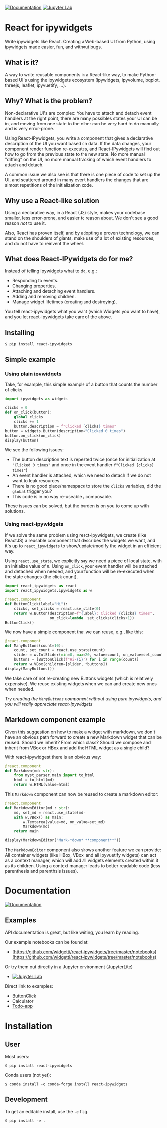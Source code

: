 [![Documentation](https://readthedocs.org/projects/react-ipywidgets/badge/?version=latest)](https://react-ipywidgets.readthedocs.io/)
[![Jupyter Lab](https://jupyterlite.rtfd.io/en/latest/_static/badge.svg)](https://react-ipywidgets.readthedocs.io/en/latest/_output/lab/index.html)

# React for ipywidgets

Write ipywidgets like React. Creating a Web-based UI from Python, using ipywidgets made easier, fun, and without bugs.

## What is it?

A way to write reusable components in a React-like way, to make Python-based UI's using the ipywidgets ecosystem (ipywidgets, ipyvolume, bqplot, threejs, leaflet, ipyvuetify, ...).

## Why? What is the problem?

Non-declarative UI's are complex: You have to attach and detach event handlers at the right point, there are many possibles states your UI can be in, and moving from one state to the other can be very hard to do manually and is very error-prone.

Using React-IPywidgets, you write a component that gives a declarative description of the UI you want based on data. If the data changes, your component render function re-executes, and React-IPywidgets will find out how to go from the previous state to the new state. No more manual "diffing" on the UI, no more manual tracking of which event handlers to attach and detach.

A common issue we also see is that there is one piece of code to set up the UI, and scattered around in many event handlers the changes that are almost repetitions of the initialization code.

## Why use a React-like solution

Using a declarative way, in a React (JS) style, makes your codebase smaller, less error-prone, and easier to reason about. We don't see a good reason *not* to use it.

Also, React has proven itself, and by adopting a proven technology, we can stand on the shoulders of giants, make use of a lot of existing resources, and do not have to reinvent the wheel.

## What does React-IPywidgets do for me?

Instead of telling ipywidgets what to do, e.g.:

  * Responding to events.
  * Changing properties.
  * Attaching and detaching event handlers.
  * Adding and removing children.
  * Manage widget lifetimes (creating and destroying).

You tell react-ipywidgets what you want (which Widgets you want to have), and you let react-ipywidgets take care of the above.

## Installing

```bash
$ pip install react-ipywidgets
```
## Simple example

### Using plain ipywidgets

Take, for example, this simple example of a button that counts the number of clicks
```python
import ipywidgets as widgets

clicks = 0
def on_click(button):
    global clicks
    clicks += 1
    button.description = f"Clicked {clicks} times"
button = widgets.Button(description="Clicked 0 times")
button.on_click(on_click)
display(button)
```

We see the following issues:

   * The button description text is repeated twice (once for initialization at `"Clicked 0 times"` and once in the event handler `f"Clicked {clicks} times"`)
   * An event handler is attached, which we need to detach if we do not want to leak resources
   * There is no good place/namespace to store the `clicks` variables, did the `global` trigger you?
   * This code is in no way re-useable / composable.

These issues can be solved, but the burden is on you to come up with solutions.

### Using react-ipywidgets

If we solve the same problem using react-ipywidgets, we create (like ReactJS) a reusable component that describes the widgets we want, and it's up to `react_ipywidgets` to show/update/modify the widget in an efficient way.

Using `react.use_state`, we explicitly say we need a piece of local state, with an initialize value of `0`. Using `on_click`, your event handler will be attached and detached when needed, and your function will be re-executed when the state changes (the click count).

```python
import react_ipywidgets as react
import react_ipywidgets.ipywidgets as w

@react.component
def ButtonClick(label="Hi"):
    clicks, set_clicks = react.use_state(0)
    return w.Button(description=f"{label}: Clicked {clicks} times",
                    on_click=lambda: set_clicks(clicks+1))
ButtonClick()
```

We now have a simple component that we can reuse, e.g., like this:
```python
@react.component
def ManyButtons(count=10):
    count, set_count = react.use_state(count)
    slider = w.IntSlider(min=0, max=20, value=count, on_value=set_count)
    buttons = [ButtonClick(f"Hi-{i}") for i in range(count)]
    return w.VBox(children=[slider, *buttons])
display(ManyButtons())
```

We take care of not re-creating new Buttons widgets (which is relatively expensive). We reuse existing widgets when we can and create new ones when needed.

*Try creating the `ManyButtons` component without using pure ipywidgets, and you will really appreciate react-ipywidgets*


## Markdown component example

Given this [suggestion](https://github.com/jupyter-widgets/ipywidgets/issues/2428#issuecomment-500084610) on how to make a widget with markdown, we don't have an obvious path forward to create a new Markdown widget that can be reused. Should we inherit? From which class? Should we compose and inherit from VBox or HBox and add the HTML widget as a single child?

With react-ipywidgest there is an obvious way:
```python
@react.component
def Markdown(md: str):
    from myst_parser.main import to_html
    html = to_html(md)
    return w.HTML(value=html)
```

This `Markdown` component can now be reused to create a markdown editor:

```python
@react.component
def MarkdownEditor(md : str):
    md, set_md = react.use_state(md)
    with w.VBox() as main:
        w.Textarea(value=md, on_value=set_md)
        Markdown(md)
    return main

display(MarkdownEditor("Mark-*down* **component**"))
```

The `MarkdownEditor` component also shows another feature we can provide: All container widgets (like HBox, VBox, and all ipyvuetify widgets) can act as a context manager, which will add all widgets elements created within it as its children. Using a context manager leads to better readable code (less parenthesis and parenthsis issues).

# Documentation


[![Documentation](https://readthedocs.org/projects/react-ipywidgets/badge/?version=latest)](https://react-ipywidgets.readthedocs.io/)


## Examples

API documentation is great, but like writing, you learn by reading.

Our example notebooks can be found at:

   * [https://github.com/widgetti/react-ipywidgets/tree/master/notebooks](https://github.com/widgetti/react-ipywidgets/tree/master/notebooks)


Or try them out directly in a Jupyter environment (JupyterLite)

   * [![Jupyter Lab](https://jupyterlite.rtfd.io/en/latest/_static/badge.svg)](https://react-ipywidgets.readthedocs.io/en/latest/_output/lab/index.html)

Direct link to examples:

   * [ButtonClick](https://react-ipywidgets.readthedocs.io/en/latest/_output/lab/index.html?path=click-button.ipynb)
   * [Calculator](https://react-ipywidgets.readthedocs.io/en/latest/_output/lab/index.html?path=calculator.ipynb)
   * [Todo-app](https://react-ipywidgets.readthedocs.io/en/latest/_output/lab/index.html?path=todo-app.ipynb)


# Installation
## User

Most users:

    $ pip install react-ipywidgets

Conda users (not yet):

    $ conda install -c conda-forge install react-ipywidgets


## Development

To get an editable install, use the `-e` flag.

    $ pip install -e .
